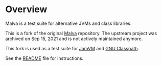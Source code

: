 # Overview

Malva is a test suite for alternative JVMs and class libraries.

This is a fork of the original [Malva](https://github.com/jatovm/malva) repository. The upstream project was archived on Sep 15, 2021 and is not actively maintained anymore.

This fork is used as a test suite for [JamVM](https://github.com/ingelabs/jamvm) and [GNU Classpath](https://github.com/ingelabs/classpath).

See the [README](README) file for instructions.
